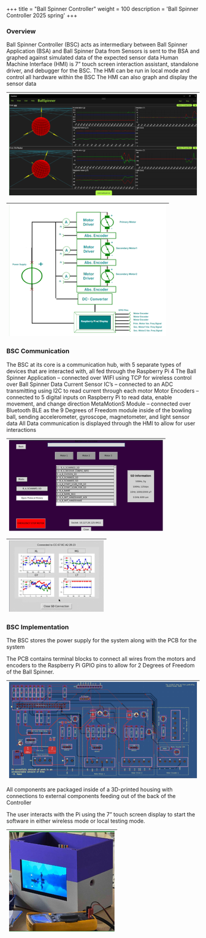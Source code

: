 +++
title = "Ball Spinner Controller"
weight = 100
description = 'Ball Spinner Controller 2025 spring'
+++


### Overview

Ball Spinner Controller (BSC) acts as intermediary between Ball Spinner Application (BSA) and Ball Spinner
Data from Sensors is sent to the BSA and graphed against simulated data of the expected sensor data
Human Machine Interface (HMI) is 7” touch screen interaction assistant, standalone driver, and debugger for the BSC.
The HMI can be run in local mode and control all hardware within the BSC
The HMI can also graph and display the sensor data

| ![Backend Arch](5.png?width=40vw&lightbox=false) | 
|:--:|

| ![Backend Arch](6.png?width=40vw&lightbox=false) | 
|:--:|


### BSC Communication

The BSC at its core is a communication hub, with 5 separate types of devices that are interacted with, all fed through the Raspberry Pi 4
The Ball Spinner Application – connected over WIFI using TCP for wireless control over Ball Spinner Data
Current Sensor IC’s – connected to an ADC transmitting using I2C to read current through each motor 
Motor Encoders – connected to 5 digital inputs on Raspberry Pi to read data, enable movement, and change direction
MetaMotionS Module – connected over Bluetooth BLE as the 9 Degrees of Freedom module inside of the bowling ball, sending accelerometer, gyroscope, magnetometer, and light sensor data 
All Data communication is displayed through the HMI to allow for user interactions

| ![Backend Arch](1.png?width=40vw&lightbox=false) | 
|:--:|

| ![Backend Arch](2.png?width=40vw&lightbox=false) | 
|:--:|

### BSC Implementation

The BSC stores the power supply for the system along with the PCB for the system 

The PCB contains terminal blocks to connect all wires from the motors and encoders to the Raspberry Pi GPIO pins to allow for 2 Degrees of Freedom of the Ball Spinner.

| ![Backend Arch](3.png?width=40vw&lightbox=false) | 
|:--:|


All components are packaged inside of a 3D-printed housing with connections to external components feeding out of the back of the Controller

The user interacts with 
the Pi using the 7” 
touch screen display to 
start the software in either 
wireless mode or local
testing mode.

| ![Backend Arch](4.png?width=40vw&lightbox=false) | 
|:--:|

